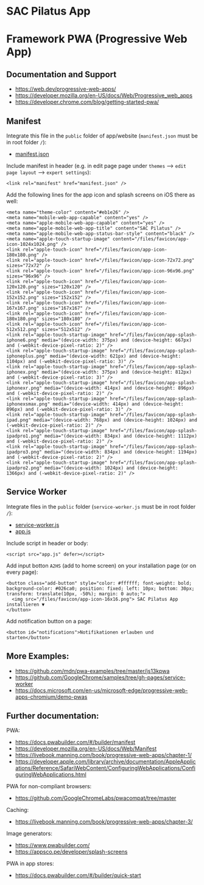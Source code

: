 # SAC Pilatus App

# Framework PWA (Progressive Web App)

## Documentation and Support

- https://web.dev/progressive-web-apps/
- https://developer.mozilla.org/en-US/docs/Web/Progressive_web_apps
- https://developer.chrome.com/blog/getting-started-pwa/

## Manifest

Integrate this file in the `public` folder of app/website (`manifest.json` must be in root folder `/`):
- [manifest.json](pwa/manifest.json)

Include manifest in header (e.g. in edit page page under `themes` --> `edit page layout` --> `expert settings`):

```
<link rel="manifest" href="manifest.json" />
```

Add the following lines for the app icon and splash screens on iOS there as well:

```
<meta name="theme-color" content="#eb1e26" />
<meta name="mobile-web-app-capable" content="yes" />
<meta name="apple-mobile-web-app-capable" content="yes" />
<meta name="apple-mobile-web-app-title" content="SAC Pilatus" />
<meta name="apple-mobile-web-app-status-bar-style" content="black" />
<meta name="apple-touch-startup-image" content="/files/favicon/app-icon-1024x1024.png" />
<link rel="apple-touch-icon" href="/files/favicon/app-icon-180x180.png" />
<link rel="apple-touch-icon" href="/files/favicon/app-icon-72x72.png" sizes="72x72" />
<link rel="apple-touch-icon" href="/files/favicon/app-icon-96x96.png" sizes="96x96" />
<link rel="apple-touch-icon" href="/files/favicon/app-icon-120x120.png" sizes="120x120" />
<link rel="apple-touch-icon" href="/files/favicon/app-icon-152x152.png" sizes="152x152" />
<link rel="apple-touch-icon" href="/files/favicon/app-icon-167x167.png" sizes="167x167" />
<link rel="apple-touch-icon" href="/files/favicon/app-icon-180x180.png" sizes="180x180" />
<link rel="apple-touch-icon" href="/files/favicon/app-icon-512x512.png" sizes="512x512" />
<link rel="apple-touch-startup-image" href="/files/favicon/app-splash-iphone6.png" media="(device-width: 375px) and (device-height: 667px) and (-webkit-device-pixel-ratio: 2)" />
<link rel="apple-touch-startup-image" href="/files/favicon/app-splash-iphoneplus.png" media="(device-width: 621px) and (device-height: 1104px) and (-webkit-device-pixel-ratio: 3)" />
<link rel="apple-touch-startup-image" href="/files/favicon/app-splash-iphonex.png" media="(device-width: 375px) and (device-height: 812px) and (-webkit-device-pixel-ratio: 3)" />
<link rel="apple-touch-startup-image" href="/files/favicon/app-splash-iphonexr.png" media="(device-width: 414px) and (device-height: 896px) and (-webkit-device-pixel-ratio: 2)" />
<link rel="apple-touch-startup-image" href="/files/favicon/app-splash-iphonexsmax.png" media="(device-width: 414px) and (device-height: 896px) and (-webkit-device-pixel-ratio: 3)" />
<link rel="apple-touch-startup-image" href="/files/favicon/app-splash-ipad.png" media="(device-width: 768px) and (device-height: 1024px) and (-webkit-device-pixel-ratio: 2)" />
<link rel="apple-touch-startup-image" href="/files/favicon/app-splash-ipadpro1.png" media="(device-width: 834px) and (device-height: 1112px) and (-webkit-device-pixel-ratio: 2)" />
<link rel="apple-touch-startup-image" href="/files/favicon/app-splash-ipadpro3.png" media="(device-width: 834px) and (device-height: 1194px) and (-webkit-device-pixel-ratio: 2)" />
<link rel="apple-touch-startup-image" href="/files/favicon/app-splash-ipadpro2.png" media="(device-width: 1024px) and (device-height: 1366px) and (-webkit-device-pixel-ratio: 2)" />
```

## Service Worker

Integrate files in the `public` folder (`service-worker.js` must be in root folder `/`):
- [service-worker.js](pwa/service-worker.js)
- [app.js](pwa/app.js)

Include script in header or body:

```
<script src="app.js" defer></script>
```

Add input botton `A2HS` (add to home screen) on your installation page (or on every page):

```
<button class="add-button" style="color: #ffffff; font-weight: bold; background-color: #026ca0; position: fixed; left: 10px; bottom: 30px; transform: translate(10px, -50%); margin: 0 auto;">
  <img src="/files/favicon/app-icon-16x16.png"> SAC Pilatus App installieren ▼
</button>
```

Add notification button on a page:
```
<button id="notifications">Notifikationen erlauben und starten</button>
```

## More Examples:
- https://github.com/mdn/pwa-examples/tree/master/js13kpwa
- https://github.com/GoogleChrome/samples/tree/gh-pages/service-worker
- https://docs.microsoft.com/en-us/microsoft-edge/progressive-web-apps-chromium/demo-pwas

## Further documentation:

PWA:
- https://docs.pwabuilder.com/#/builder/manifest
- https://developer.mozilla.org/en-US/docs/Web/Manifest
- https://livebook.manning.com/book/progressive-web-apps/chapter-1/
- https://developer.apple.com/library/archive/documentation/AppleApplications/Reference/SafariWebContent/ConfiguringWebApplications/ConfiguringWebApplications.html

PWA for non-compliant browsers:
- https://github.com/GoogleChromeLabs/pwacompat/tree/master

Caching:
- https://livebook.manning.com/book/progressive-web-apps/chapter-3/

Image generators:
- https://www.pwabuilder.com/
- https://appsco.pe/developer/splash-screens

PWA in app stores:
- https://docs.pwabuilder.com/#/builder/quick-start
